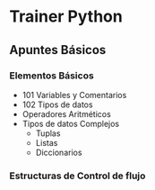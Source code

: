 # Trainer Python
## Apuntes Básicos

### Elementos Básicos
- 101 Variables y Comentarios
- 102 Tipos de datos
- Operadores Aritméticos
- Tipos de datos Complejos
  - Tuplas
  - Listas
  - Diccionarios

### Estructuras de Control de flujo
